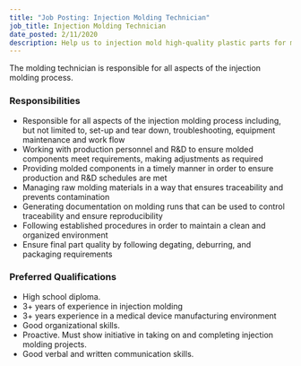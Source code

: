```yaml
---
title: "Job Posting: Injection Molding Technician"
job_title: Injection Molding Technician
date_posted: 2/11/2020
description: Help us to injection mold high-quality plastic parts for medical and other industries.
---
```


The molding technician is responsible for all aspects of the injection molding process.

### Responsibilities

- Responsible for all aspects of the injection molding process including, but not limited to, set-up and tear down, troubleshooting, equipment maintenance and work flow
- Working with production personnel and R&D to ensure molded components meet requirements, making adjustments as required
- Providing molded components in a timely manner in order to ensure production and R&D schedules are met
- Managing raw molding materials in a way that ensures traceability and prevents contamination
- Generating documentation on molding runs that can be used to control traceability and ensure reproducibility
- Following established procedures in order to maintain a clean and organized environment
- Ensure final part quality by following degating, deburring, and packaging requirements

### Preferred Qualifications

- High school diploma.
- 3+ years of experience in injection molding
- 3+ years experience in a medical device manufacturing environment
- Good organizational skills.
- Proactive.  Must show initiative in taking on and completing injection molding projects.
- Good verbal and written communication skills.